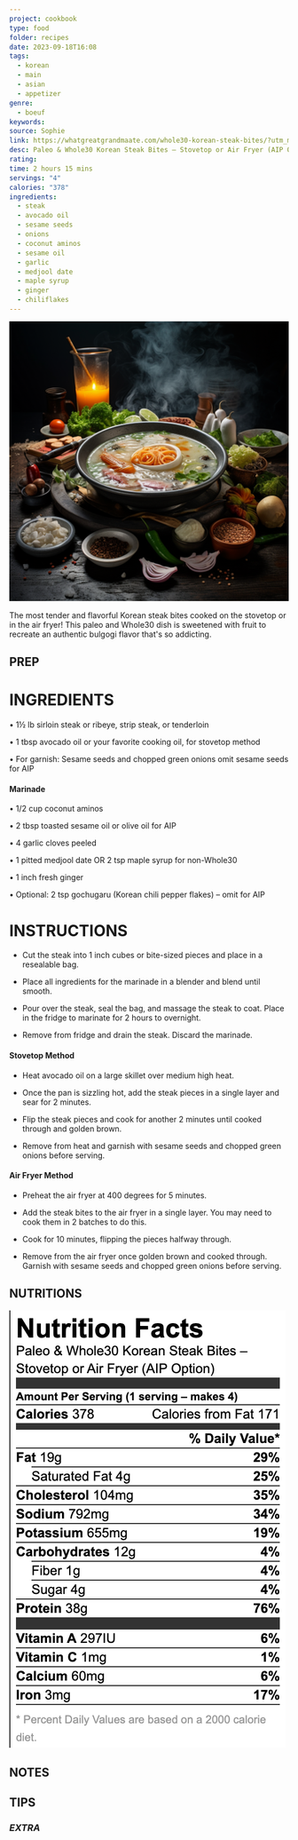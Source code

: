```yaml
---
project: cookbook
type: food
folder: recipes
date: 2023-09-18T16:08
tags:
  - korean
  - main
  - asian
  - appetizer
genre:
  - boeuf
keywords: 
source: Sophie
link: https://whatgreatgrandmaate.com/whole30-korean-steak-bites/?utm_medium=social&utm_source=pinterest&utm_campaign=tailwind_tribes&utm_content=tribes&utm_term=1119148756_54557600_512488#wprm-recipe-container-19078
desc: Paleo & Whole30 Korean Steak Bites – Stovetop or Air Fryer (AIP Option)
rating: 
time: 2 hours 15 mins
servings: "4"
calories: "378"
ingredients:
  - steak
  - avocado oil
  - sesame seeds
  - onions
  - coconut aminos
  - sesame oil
  - garlic
  - medjool date
  - maple syrup
  - ginger
  - chiliflakes
---
```


![IMAGE](_default.png)


The most tender and flavorful Korean steak bites cooked on the stovetop or in the air fryer! This paleo and Whole30 dish is sweetened with fruit to recreate an authentic bulgogi flavor that's so addicting.

## PREP


# INGREDIENTS

• 1½ lb sirloin steak or ribeye, strip steak, or tenderloin

• 1 tbsp avocado oil or your favorite cooking oil, for stovetop method

• For garnish: Sesame seeds and chopped green onions omit sesame seeds for AIP

#### Marinade

• 1/2 cup coconut aminos

• 2 tbsp toasted sesame oil or olive oil for AIP

• 4 garlic cloves peeled

• 1 pitted medjool date OR 2 tsp maple syrup for non-Whole30

• 1 inch fresh ginger

• Optional: 2 tsp gochugaru (Korean chili pepper flakes) – omit for AIP




# INSTRUCTIONS

- Cut the steak into 1 inch cubes or bite-sized pieces and place in a resealable bag.
    
- Place all ingredients for the marinade in a blender and blend until smooth.
    
- Pour over the steak, seal the bag, and massage the steak to coat. Place in the fridge to marinate for 2 hours to overnight.
    
- Remove from fridge and drain the steak. Discard the marinade.
    

#### Stovetop Method

- Heat avocado oil on a large skillet over medium high heat.
    
- Once the pan is sizzling hot, add the steak pieces in a single layer and sear for 2 minutes.
    
- Flip the steak pieces and cook for another 2 minutes until cooked through and golden brown.
    
- Remove from heat and garnish with sesame seeds and chopped green onions before serving.
    

#### Air Fryer Method

- Preheat the air fryer at 400 degrees for 5 minutes.
    
- Add the steak bites to the air fryer in a single layer. You may need to cook them in 2 batches to do this.
    
- Cook for 10 minutes, flipping the pieces halfway through.
    
- Remove from the air fryer once golden brown and cooked through. Garnish with sesame seeds and chopped green onions before serving.



## NUTRITIONS

![IMAGE](image_72.png)



## NOTES



## TIPS



### *EXTRA*



